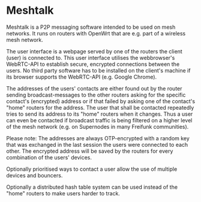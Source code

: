 # Meshtalk
Meshtalk is a P2P messaging software intended to be used on mesh networks.
It runs on routers with OpenWrt that are e.g. part of a wireless mesh network. 

The user interface is a webpage served by one of the routers the client (user) is connected to. This user interface utilises the webbrowser's WebRTC-API to establish secure, encrypted connections between the users. 
No third party software has to be installed on the client's machine if its browser supports the WebRTC-API (e.g. Google Chrome).

The addresses of the users' contacts are either found out by the router sending broadcast-messages to the other routers asking for the specific contact's (encrypted) address or if that failed by asking one of the contact's "home" routers for the address. The user that shall be contacted repeatedly tries to send its address to its "home" routers when it changes.
Thus a user can even be contacted if broadcast traffic is being filtered on a higher level of the mesh network (e.g. on Supernodes in many Freifunk communities).

Please note: The addresses are always OTP-encrypted with a random key that was exchanged in the last session the users were connected to each other. The encrypted address will be saved by the routers for every combination of the users' devices.

Optionally prioritised ways to contact a user allow the use of multiple devices and bouncers.

Optionally a distributed hash table system can be used instead of the "home" routers to make users harder to track.
